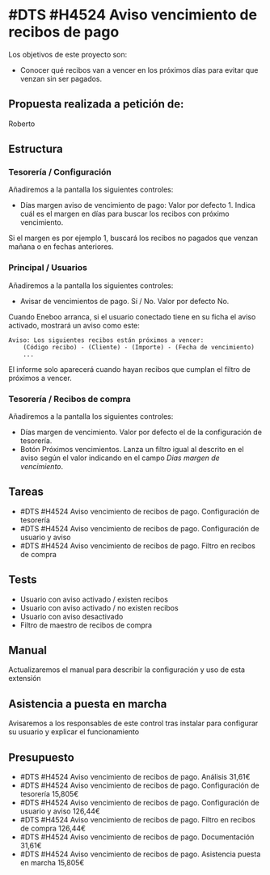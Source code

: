 # #DTS #H4524 Aviso vencimiento de recibos de pago

Los objetivos de este proyecto son:
+ Conocer qué recibos van a vencer en los próximos días para evitar que venzan sin ser pagados.

## Propuesta realizada a petición de:
Roberto

## Estructura

### Tesorería / Configuración
Añadiremos a la pantalla los siguientes controles:
+ Días margen aviso de vencimiento de pago: Valor por defecto 1. Indica cuál es el margen en días para buscar los recibos con próximo vencimiento.

Si el margen es por ejemplo 1, buscará los recibos no pagados que venzan mañana o en fechas anteriores.

### Principal / Usuarios
Añadiremos a la pantalla los siguientes controles:
+ Avisar de vencimientos de pago. Sí / No. Valor por defecto No.

Cuando Eneboo arranca, si el usuario conectado tiene en su ficha el aviso activado, mostrará un aviso como este:

```
Aviso: Los siguientes recibos están próximos a vencer:
    (Código recibo) - (Cliente) - (Importe) - (Fecha de vencimiento)
    ...
```

El informe solo aparecerá cuando hayan recibos que cumplan el filtro de próximos a vencer.

### Tesorería / Recibos de compra
Añadiremos a la pantalla los siguientes controles:
+ Días margen de vencimiento. Valor por defecto el de la configuración de tesorería.
+ Botón Próximos vencimientos. Lanza un filtro igual al descrito en el aviso según el valor indicando en el campo _Dias margen de vencimiento_.


## Tareas
* #DTS #H4524 Aviso vencimiento de recibos de pago. Configuración de tesorería
* #DTS #H4524 Aviso vencimiento de recibos de pago. Configuración de usuario y aviso
* #DTS #H4524 Aviso vencimiento de recibos de pago. Filtro en recibos de compra

## Tests
+ Usuario con aviso activado / existen recibos
+ Usuario con aviso activado / no existen recibos
+ Usuario con aviso desactivado
+ Filtro de maestro de recibos de compra

## Manual
Actualizaremos el manual para describir la configuración y uso de esta extensión

## Asistencia a puesta en marcha
Avisaremos a los responsables de este control tras instalar para configurar su usuario y explicar el funcionamiento

## Presupuesto
* #DTS #H4524 Aviso vencimiento de recibos de pago. Análisis 31,61€
* #DTS #H4524 Aviso vencimiento de recibos de pago. Configuración de tesorería 15,805€
* #DTS #H4524 Aviso vencimiento de recibos de pago. Configuración de usuario y aviso 126,44€
* #DTS #H4524 Aviso vencimiento de recibos de pago. Filtro en recibos de compra 126,44€
* #DTS #H4524 Aviso vencimiento de recibos de pago. Documentación 31,61€
* #DTS #H4524 Aviso vencimiento de recibos de pago. Asistencia puesta en marcha 15,805€
